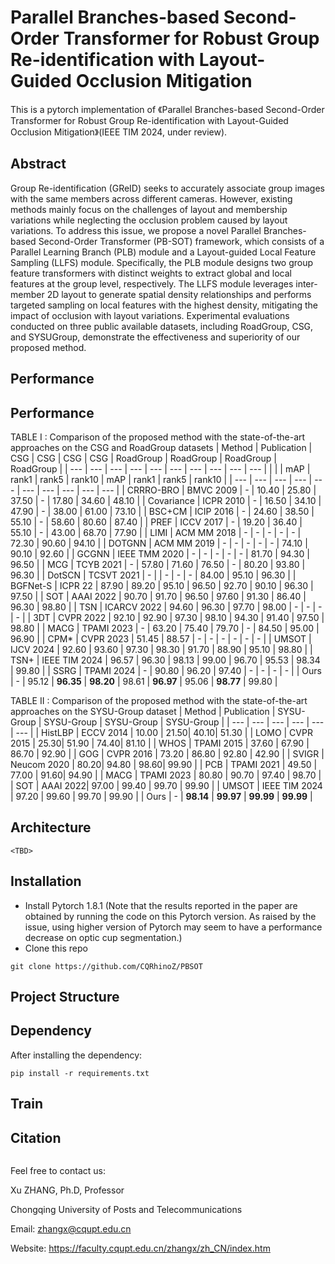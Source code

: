 # Parallel Branches-based Second-Order Transformer for Robust Group Re-identification with Layout-Guided Occlusion Mitigation

This is a pytorch implementation of 《Parallel Branches-based Second-Order Transformer for Robust Group Re-identification with Layout-Guided Occlusion Mitigation》(IEEE TIM 2024, under review). 


## Abstract

Group Re-identification (GReID) seeks to accurately associate group images with the same members across different cameras. However, existing methods mainly focus on the challenges of layout and membership variations while neglecting the occlusion problem caused by layout variations. To address this issue, we propose a novel Parallel Branches-based Second-Order Transformer (PB-SOT) framework, which consists of a Parallel Learning Branch (PLB) module and a Layout-guided Local Feature Sampling (LLFS) module. Specifically, the PLB module designs two group feature transformers with distinct weights to extract global and local features at the group level, respectively. The LLFS module leverages inter-member 2D layout to generate spatial density relationships and performs targeted sampling on local features with the highest density, mitigating the impact of occlusion with layout variations. Experimental evaluations conducted on three public available datasets, including RoadGroup, CSG, and SYSUGroup, demonstrate the effectiveness and superiority of our proposed method.

## Performance
## Performance
TABLE I : Comparison of the proposed method with the state-of-the-art approaches on the CSG and RoadGroup datasets
|        Method       | Publication | CSG   | CSG   |  CSG   |  CSG   | RoadGroup    | RoadGroup   | RoadGroup    | RoadGroup    |
|  ---  |  ---  |  ---  |  ---  |  ---  |  ---  |  ---  |  ---  |  ---  |  ---  |
|                       |       | mAP   | rank1 | rank5 | rank10 | mAP   | rank1 | rank5 | rank10                         |
|  ---  |  ---  |  ---  |  ---  |  ---  |  ---  |  ---  |  ---  |  ---  |  ---  |
| CRRRO-BRO | BMVC 2009                    | -     | 10.40  | 25.80  | 37.50   | -     | 17.80  | 34.60 | 48.10  |
| Covariance | ICPR 2010                    | -     | 16.50  | 34.10  | 47.90   | -     | 38.00    | 61.00    | 73.10 |
| BSC+CM | ICIP 2016                    | -     | 24.60  | 38.50  | 55.10   | -     | 58.60  | 80.60  | 87.40 |
| PREF | ICCV 2017                    | -     | 19.20  | 36.40  | 55.10   | -     | 43.00    | 68.70  | 77.90  |
| LIMI | ACM MM 2018                  | -     | -     | -     | -      | -     | 72.30  | 90.60  | 94.10  |
| DOTGNN | ACM MM 2019                  | -     | -     | -     | -      | -     | 74.10  | 90.10  | 92.60  |
| GCGNN | IEEE TMM 2020                | -     | -     | -     | -      | -     | 81.70  | 94.30  | 96.50 |
| MCG | TCYB 2021                    | -     | 57.80  | 71.60  | 76.50   | -     | 80.20  | 93.80  | 96.30 |
| DotSCN | TCSVT 2021                   | -     |       | -     | -      | -     | 84.00    | 95.10  | 96.30 |
| BGFNet-S | ICPR 22                      | 87.90  | 89.20  | 95.10  | 96.50   | 92.70  | 90.10  | 96.30  | 97.50 |
| SOT | AAAI 2022                    | 90.70  | 91.70  | 96.50  | 97.60   | 91.30  | 86.40  | 96.30  | 98.80  |
| TSN | ICARCV 2022                  | 94.60  | 96.30  | 97.70  | 98.00   | -     | -     | -     | -    |
| 3DT | CVPR 2022                    | 92.10  | 92.90  | 97.30  | 98.10   | 94.30  | 91.40  | 97.50 | 98.80  |
| MACG | TPAMI 2023                   | -     | 63.20  | 75.40  | 79.70   | -     | 84.50  | 95.00    | 96.90  |
| CPM* | CVPR 2023                    | 51.45 | 88.57 | -     | -      | -     | -     | -     | -   |
| UMSOT | IJCV 2024                    | 92.60  | 93.60  | 97.30  | 98.30   | 91.70  | 88.90  | 95.10  | 98.80  |
| TSN+ | IEEE TIM 2024                    | 96.57 | 96.30  | 98.13 | 99.00   | 96.70  | 95.53 | 98.34 | 99.80  |
| SSRG | TPAMI 2024                   | -     | 90.80  | 96.20  | 97.40   | -     | -     | -     | -  |
| Ours | -                            | 95.12 | **96.35** | **98.20**  | 98.61  | **96.97** | 95.06 | **98.77** |  99.80  | 

TABLE II : Comparison of the proposed method with the state-of-the-art approaches on the SYSU-Group dataset
| Method | Publication | SYSU-Group | SYSU-Group |  SYSU-Group   |  SYSU-Group   |
|  ---  |  ---  |  ---  |  ---  |  ---  |  ---  |
| HistLBP | ECCV 2014  | 10.00 | 21.50| 40.10|  51.30 |
| LOMO | CVPR 2015 | 25.30|  51.90 | 74.40|  81.10 |
| WHOS | TPAMI 2015 | 37.60 | 67.90 | 86.70 | 92.90 |
| GOG | CVPR 2016 | 73.20 | 86.80 | 92.80 | 42.90 |
| SVIGR | Neucom 2020 | 80.20| 94.80 | 98.60|  99.90 |
| PCB | TPAMI 2021 | 49.50 | 77.00 | 91.60|  94.90 |
| MACG | TPAMI 2023 | 80.80 | 90.70 | 97.40 | 98.70 |
| SOT | AAAI 2022| 97.00 | 99.40 | 99.70 | 99.90 |
| UMSOT | IEEE TIM 2024  | 97.20 | 99.60 | 99.70 | 99.90 |
| Ours  | - | **98.14** | **99.97** | **99.99** | **99.99** | 

## Architecture

```
<TBD>
```

## Installation

- Install Pytorch 1.8.1 (Note that the results reported in the paper are obtained by running the code on this Pytorch version. As raised by the issue, using higher version of Pytorch may seem to have a performance decrease on optic cup segmentation.)
- Clone this repo

```
git clone https://github.com/CQRhinoZ/PBSOT
```

## Project Structure



## Dependency

After installing the dependency:

    pip install -r requirements.txt

## Train



## Citation

```

```

Feel free to contact us:

Xu ZHANG, Ph.D, Professor

Chongqing University of Posts and Telecommunications

Email: zhangx@cqupt.edu.cn

Website: https://faculty.cqupt.edu.cn/zhangx/zh_CN/index.htm
